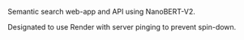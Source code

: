 Semantic search web-app and API using NanoBERT-V2.

Designated to use Render with server pinging to prevent spin-down.
